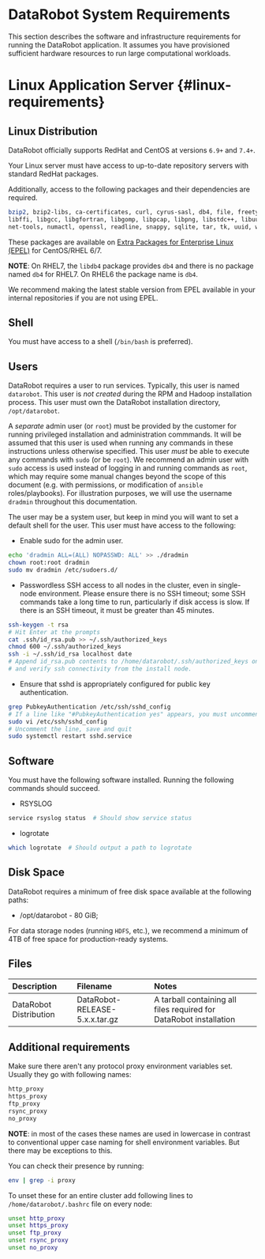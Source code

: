 # DataRobot System Requirements

This section describes the software and infrastructure requirements for running the DataRobot application.
It assumes you have provisioned sufficient hardware resources to run large computational workloads.

# Linux Application Server {#linux-requirements}

## Linux Distribution

DataRobot officially supports RedHat and CentOS at versions `6.9+` and `7.4+`.

Your Linux server must have access to up-to-date repository servers with standard RedHat packages.

Additionally, access to the following packages and their dependencies are required.

```bash
bzip2, bzip2-libs, ca-certificates, curl, cyrus-sasl, db4, file, freetype, gdbm, glibc, gmp, gpgme, libaio, libcurl,
libffi, libgcc, libgfortran, libgomp, libpcap, libpng, libstdc++, libuuid, libXft, libxml2, mysql, mysql-libs, ncurses,
net-tools, numactl, openssl, readline, snappy, sqlite, tar, tk, uuid, wget, xz, zlib
```

These packages are available on [Extra Packages for Enterprise Linux (EPEL)](https://fedoraproject.org/wiki/EPEL) for CentOS/RHEL 6/7.

**NOTE**: On RHEL7, the `libdb4` package provides `db4` and there is no package named `db4` for RHEL7. On RHEL6 the package name is `db4`.

We recommend making the latest stable version from EPEL available in your internal repositories if you are not using EPEL.

## Shell

You must have access to a shell (`/bin/bash` is preferred).

## Users

DataRobot requires a user to run services. Typically, this user is named `datarobot`.
This user is _not created_ during the RPM and Hadoop installation process.
This user must own the DataRobot installation directory, `/opt/datarobot`.

A _separate_ admin user (or `root`) must be provided by the customer for running privileged installation and administration commmands.
It will be assumed that this user is used when running any commands in these instructions unless otherwise specified.
This user _must_ be able to execute any commands with `sudo` (or be `root`).
We recommend an admin user with `sudo` access is used instead of logging in and running commands as `root`, which
may require some manual changes beyond the scope of this document
(e.g. with permissions, or modification of `ansible` roles/playbooks).
For illustration purposes, we will use the username `dradmin` throughout this documentation.

The user may be a system user, but keep in mind you will want to set a default shell for the user.
This user must have access to the following:

* Enable sudo for the admin user.

```bash
echo 'dradmin ALL=(ALL) NOPASSWD: ALL' >> ./dradmin
chown root:root dradmin
sudo mv dradmin /etc/sudoers.d/
```

* Passwordless SSH access to all nodes in the cluster, even in single-node environment.
Please ensure there is no SSH timeout; some SSH commands take a long time to run, particularly if disk access is slow.
If there is an SSH timeout, it must be greater than 45 minutes.

```bash
ssh-keygen -t rsa
# Hit Enter at the prompts
cat .ssh/id_rsa.pub >> ~/.ssh/authorized_keys
chmod 600 ~/.ssh/authorized_keys
ssh -i ~/.ssh/id_rsa localhost date
# Append id_rsa.pub contents to /home/datarobot/.ssh/authorized_keys on other nodes
# and verify ssh connectivity from the install node.
```

* Ensure that sshd is appropriately configured for public key authentication.

```bash
grep PubkeyAuthentication /etc/ssh/sshd_config
# If a line like "#PubkeyAuthentication yes" appears, you must uncomment the line:
sudo vi /etc/ssh/sshd_config
# Uncomment the line, save and quit
sudo systemctl restart sshd.service
```

## Software

You must have the following software installed.
Running the following commands should succeed.

* RSYSLOG

```bash
service rsyslog status  # Should show service status
```

* logrotate

```bash
which logrotate  # Should output a path to logrotate
```

## Disk Space

DataRobot requires a minimum of free disk space available at the following paths:

- /opt/datarobot - 80 GiB;

For data storage nodes (running `HDFS`, etc.), we recommend a minimum of 4TB of free space for production-ready systems.

## Files

| Description | Filename | Notes |
|:------------|:---------|:------|
| DataRobot Distribution | DataRobot-RELEASE-5.x.x.tar.gz | A tarball containing all files required for DataRobot installation |

## Additional requirements

Make sure there aren't any protocol proxy environment variables set. Usually they go with following names:

```bash
http_proxy
https_proxy
ftp_proxy
rsync_proxy
no_proxy
```

**NOTE**: in most of the cases these names are used in lowercase in contrast to conventional upper case naming for shell environment variables.
But there may be exceptions to this.

You can check their presence by running:

```bash
env | grep -i proxy
```

To unset these for an entire cluster add following lines to `/home/datarobot/.bashrc` file on every node:

```bash
unset http_proxy
unset https_proxy
unset ftp_proxy
unset rsync_proxy
unset no_proxy
```
